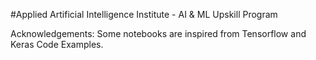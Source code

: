 #Applied Artificial Intelligence Institute - AI & ML Upskill Program

Acknowledgements: Some notebooks are inspired from Tensorflow and Keras Code Examples.

